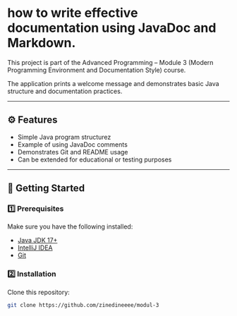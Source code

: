 # how to write effective documentation using JavaDoc and Markdown.  
This project is part of the Advanced Programming – Module 3 (Modern Programming Environment and Documentation Style) course.

The application prints a welcome message and demonstrates basic Java structure and documentation practices.

---

## ⚙ Features
- Simple Java program structurez
- Example of using JavaDoc comments
- Demonstrates Git and README usage
- Can be extended for educational or testing purposes

---

## 🚀 Getting Started

### 1️⃣ Prerequisites
Make sure you have the following installed:
- [Java JDK 17+](https://www.oracle.com/java/technologies/downloads/)
- [IntelliJ IDEA](https://www.jetbrains.com/idea/download/)
- [Git](https://git-scm.com/downloads)

### 2️⃣ Installation
Clone this repository:
```bash
git clone https://github.com/zinedineeee/modul-3
